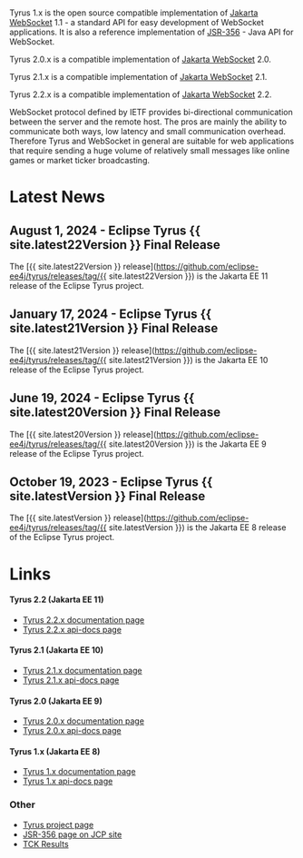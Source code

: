 <br/>

Tyrus 1.x is the open source compatible implementation of [Jakarta WebSocket](https://jakarta.ee/specifications/websocket/) 1.1 - a standard API for easy development of WebSocket applications. It is also 
a reference implementation of [JSR-356](https://jcp.org/en/jsr/detail?id=356) - Java API for WebSocket. 

Tyrus 2.0.x is a compatible implementation of [Jakarta WebSocket](https://jakarta.ee/specifications/websocket/) 2.0.

Tyrus 2.1.x is a compatible implementation of [Jakarta WebSocket](https://jakarta.ee/specifications/websocket/) 2.1.

Tyrus 2.2.x is a compatible implementation of [Jakarta WebSocket](https://jakarta.ee/specifications/websocket/) 2.2.

WebSocket protocol defined by IETF provides bi-directional communication between 
the server and the remote host. The pros are mainly the ability to communicate 
both ways, low latency and small communication overhead. Therefore Tyrus and 
WebSocket in general are suitable for web applications that require sending 
a huge volume of relatively small messages like online games or market ticker 
broadcasting.

# <a name="Latest_News"></a>Latest News

## August 1, 2024 - Eclipse Tyrus {{ site.latest22Version }} Final Release ##

The [{{ site.latest22Version }} release](https://github.com/eclipse-ee4j/tyrus/releases/tag/{{ site.latest22Version }})
is the Jakarta EE 11 release of the Eclipse Tyrus project.

## January 17, 2024 - Eclipse Tyrus {{ site.latest21Version }} Final Release ##

The [{{ site.latest21Version }} release](https://github.com/eclipse-ee4j/tyrus/releases/tag/{{ site.latest21Version }})
is the Jakarta EE 10 release of the Eclipse Tyrus project.

## June 19, 2024 - Eclipse Tyrus {{ site.latest20Version }} Final Release ##

The [{{ site.latest20Version }} release](https://github.com/eclipse-ee4j/tyrus/releases/tag/{{ site.latest20Version }})
is the Jakarta EE 9 release of the Eclipse Tyrus project.


## October 19, 2023 - Eclipse Tyrus {{ site.latestVersion }} Final Release ##

The [{{ site.latestVersion }} release](https://github.com/eclipse-ee4j/tyrus/releases/tag/{{ site.latestVersion }})
is the Jakarta EE 8 release of the Eclipse Tyrus project.

# <a name="Links"></a>Links

#### Tyrus 2.2 (Jakarta EE 11)
- [Tyrus 2.2.x documentation page](https://eclipse-ee4j.github.io/tyrus-project.github.io/documentation/latest22x/index/)
- [Tyrus 2.2.x api-docs page](https://eclipse-ee4j.github.io/tyrus-project.github.io/apidocs/latest22x/)


#### Tyrus 2.1 (Jakarta EE 10)
- [Tyrus 2.1.x documentation page](https://eclipse-ee4j.github.io/tyrus-project.github.io/documentation/latest/index/)
- [Tyrus 2.1.x api-docs page](https://eclipse-ee4j.github.io/tyrus-project.github.io/apidocs/latest/)


#### Tyrus 2.0 (Jakarta EE 9)
- [Tyrus 2.0.x documentation page](https://eclipse-ee4j.github.io/tyrus-project.github.io/documentation/latest20x/index/)
- [Tyrus 2.0.x api-docs page](https://eclipse-ee4j.github.io/tyrus-project.github.io/apidocs/latest20x/)


#### Tyrus 1.x (Jakarta EE 8)
- [Tyrus 1.x documentation page](https://eclipse-ee4j.github.io/tyrus-project.github.io/documentation/latest1x/index/)
- [Tyrus 1.x api-docs page](https://eclipse-ee4j.github.io/tyrus-project.github.io/apidocs/latest1x/)

### Other
- [Tyrus project page](https://projects.eclipse.org/projects/ee4j.tyrus)
- [JSR-356 page on JCP site](https://jcp.org/en/jsr/detail?id=356)
- [TCK Results](https://eclipse-ee4j.github.io/tyrus/TCK-Results.html)
